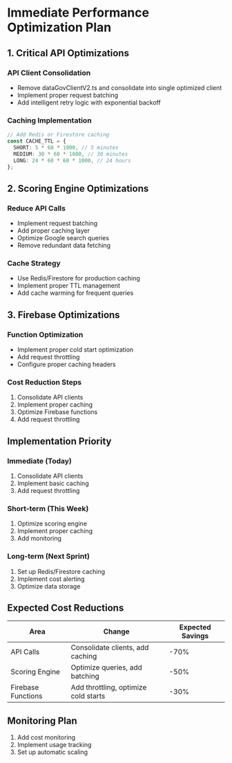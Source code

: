 # Immediate Performance Optimization Plan

## 1. Critical API Optimizations

### API Client Consolidation

- Remove dataGovClientV2.ts and consolidate into single optimized client
- Implement proper request batching
- Add intelligent retry logic with exponential backoff

### Caching Implementation

```typescript
// Add Redis or Firestore caching
const CACHE_TTL = {
  SHORT: 5 * 60 * 1000, // 5 minutes
  MEDIUM: 30 * 60 * 1000, // 30 minutes
  LONG: 24 * 60 * 60 * 1000, // 24 hours
};
```

## 2. Scoring Engine Optimizations

### Reduce API Calls

- Implement request batching
- Add proper caching layer
- Optimize Google search queries
- Remove redundant data fetching

### Cache Strategy

- Use Redis/Firestore for production caching
- Implement proper TTL management
- Add cache warming for frequent queries

## 3. Firebase Optimizations

### Function Optimization

- Implement proper cold start optimization
- Add request throttling
- Configure proper caching headers

### Cost Reduction Steps

1. Consolidate API clients
2. Implement proper caching
3. Optimize Firebase functions
4. Add request throttling

## Implementation Priority

### Immediate (Today)

1. Consolidate API clients
2. Implement basic caching
3. Add request throttling

### Short-term (This Week)

1. Optimize scoring engine
2. Implement proper caching
3. Add monitoring

### Long-term (Next Sprint)

1. Set up Redis/Firestore caching
2. Implement cost alerting
3. Optimize data storage

## Expected Cost Reductions

| Area               | Change                               | Expected Savings |
| ------------------ | ------------------------------------ | ---------------- |
| API Calls          | Consolidate clients, add caching     | -70%             |
| Scoring Engine     | Optimize queries, add batching       | -50%             |
| Firebase Functions | Add throttling, optimize cold starts | -30%             |

## Monitoring Plan

1. Add cost monitoring
2. Implement usage tracking
3. Set up automatic scaling
